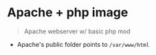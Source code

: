 Apache + php image
==================

> Apache webserver w/ basic php mod

- Apache's public folder points to `/var/www/html`
